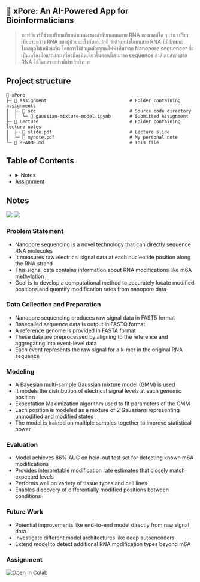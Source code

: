 <h2 id="xpore">
    🧬 xPore: An AI-Powered App for Bioinformaticians
</h2>

> ซอฟท์แวร์ที่ช่วยเปรียบเทียบตำแหน่งของลำดับเบสบนสาย RNA ของเซลล์ใด ๆ เช่น เปรียบเทียบระหว่าง RNA ของผู้ป่วยมะเร็งกับคนปกติ ว่าตำแหน่งใดบนสาย RNA ที่มีลักษณะโมเลกุลไม่เหมือนกัน โดยการใช้ข้อมูลสัญญาณไฟฟ้าที่มาจาก Nanopore sequencer ซึ่งเป็นเครื่องมือแรกและเครื่องมือชนิดเดียวในตอนนี้สามารถ sequence ลำดับเบสของสาย RNA ได้โดยตรงอย่างมีประสิทธิภาพ

## Project structure

```plaintext
📂 xPore
├─ 📂 assignment                               # Folder containing assignments
│  ├─ 📂 src                                   # Source code directory
│  │  └─ 📄 gaussian-mixture-model.ipynb       # Submitted Assignment
├─ 📂 Lecture                                  # Folder containing lecture notes
│  ├─ 📄 slide.pdf                             # Lecture slide
│  └─ 📄 mynote.pdf                            # My personal note
└─ 📄 README.md                                # This file
```

## Table of Contents

<ul>
  <li>
  <details>
    <summary>Notes</summary>
    <ul>
      <li>
       <a href="#problem-statement">Problem Statement</a>
      </li>
      <li><a href="#data-collection-and-preparation">Data Collection and Preparation</a></li>
      <li><a href="#modeling">Modeling</a></li>
      <li><a href="#evaluation">evaluation</a></li>
      <li><a href="#future-work">Future Work</a></li>
    </ul>
  </details>
  </li>
  <li>
   <a href="#assignment">
    Assignment
    </a>
  </li>
</ul>

## Notes
[<img src="https://img.shields.io/badge/view%20in%20notion-grey?style=for-the-badge&logo=notion" />](https://xinnypie.notion.site/xPore-An-AI-Powered-App-for-Bioinformaticians-12ee5e00bcf04e77b3a9c98d000b3f96?pvs=4) [<img src="https://img.shields.io/badge/view%20in%20pdf-grey?style=for-the-badge&logo=github" />](./lecture/file/mynote.pdf)

### Problem Statement

- Nanopore sequencing is a novel technology that can directly sequence RNA molecules
- It measures raw electrical signal data at each nucleotide position along the RNA strand
- This signal data contains information about RNA modifications like m6A methylation
- Goal is to develop a computational method to accurately locate modified positions and quantify modification rates from nanopore data

### Data Collection and Preparation

- Nanopore sequencing produces raw signal data in FAST5 format
- Basecalled sequence data is output in FASTQ format
- A reference genome is provided in FASTA format
- These data are preprocessed by aligning to the reference and aggregating into event-level data
- Each event represents the raw signal for a k-mer in the original RNA sequence

### Modeling

- A Bayesian multi-sample Gaussian mixture model (GMM) is used
- It models the distribution of electrical signal levels at each genomic position
- Expectation Maximization algorithm used to fit parameters of the GMM
- Each position is modeled as a mixture of 2 Gaussians representing unmodified and modified states
- The model is trained on multiple samples together to improve statistical power

### Evaluation

- Model achieves 86% AUC on held-out test set for detecting known m6A modifications
- Provides interpretable modification rate estimates that closely match expected levels
- Performs well on variety of tissue types and cell lines
- Enables discovery of differentially modified positions between conditions

### Future Work

- Potential improvements like end-to-end model directly from raw signal data
- Investigate different model architectures like deep autoencoders
- Extend model to detect additional RNA modification types beyond m6A

### Assignment

<a target="_blank" href="https://colab.research.google.com/github/xinnypie/pmb-u-ai/blob/master/xPore/assignment/src/gaussian-mixture-model.ipynb">
  <img src="https://colab.research.google.com/assets/colab-badge.svg" alt="Open In Colab"/>
</a>
